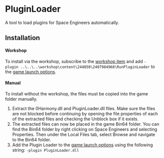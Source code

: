# PluginLoader
A tool to load plugins for Space Engineers automatically.

## Installation
#### Workshop
To install via the workshop, subscribe to the [workshop item](https://steamcommunity.com/sharedfiles/filedetails/?id=2407984968) and add `-plugin ..\..\..\workshop\content\244850\2407984968\RunPluginLoader` to the [game launch options](https://support.steampowered.com/kb_article.php?ref=1040-JWMT-2947).

#### Manual
To install without the workshop, the files must be copied into the game folder manually.
1. Extract the 0Harmony.dll and PluginLoader.dll files. Make sure the files are not blocked before continuing by opening the file properties of each of the extracted files and checking the Unblock box if it exists. 
2. The extracted files can now be placed in the game Bin64 folder. You can find the Bin64 folder by right clicking on Space Engineers and selecting Properties. Then under the Local Files tab, select Browse and navigate to the Bin64 folder. 
3. Add the Plugin Loader to the [game launch options](https://support.steampowered.com/kb_article.php?ref=1040-JWMT-2947) using the following string: `-plugin PluginLoader.dll`
